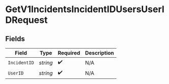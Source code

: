 # GetV1IncidentsIncidentIDUsersUserIDRequest


## Fields

| Field              | Type               | Required           | Description        |
| ------------------ | ------------------ | ------------------ | ------------------ |
| `IncidentID`       | *string*           | :heavy_check_mark: | N/A                |
| `UserID`           | *string*           | :heavy_check_mark: | N/A                |